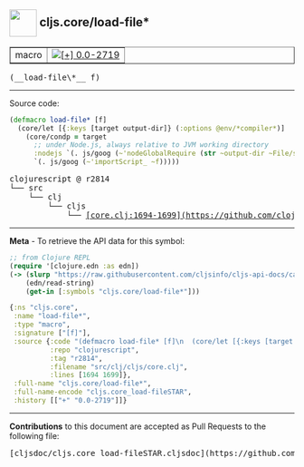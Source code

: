 ## <img width="48px" valign="middle" src="http://i.imgur.com/Hi20huC.png"> cljs.core/load-file\*

 <table border="1">
<tr>

<td>macro</td>
<td><a href="https://github.com/cljsinfo/cljs-api-docs/tree/0.0-2719"><img valign="middle" alt="[+] 0.0-2719" src="https://img.shields.io/badge/+-0.0--2719-lightgrey.svg"></a> </td>
</tr>
</table>

 <samp>
(__load-file\*__ f)<br>
</samp>

---





Source code:

```clj
(defmacro load-file* [f]
  (core/let [{:keys [target output-dir]} (:options @env/*compiler*)]
    (core/condp = target
      ;; under Node.js, always relative to JVM working directory
      :nodejs `(. js/goog (~'nodeGlobalRequire (str ~output-dir ~File/separator ~f)))
      `(. js/goog (~'importScript_ ~f)))))
```

 <pre>
clojurescript @ r2814
└── src
    └── clj
        └── cljs
            └── <ins>[core.clj:1694-1699](https://github.com/clojure/clojurescript/blob/r2814/src/clj/cljs/core.clj#L1694-L1699)</ins>
</pre>


---

__Meta__ - To retrieve the API data for this symbol:

```clj
;; from Clojure REPL
(require '[clojure.edn :as edn])
(-> (slurp "https://raw.githubusercontent.com/cljsinfo/cljs-api-docs/catalog/cljs-api.edn")
    (edn/read-string)
    (get-in [:symbols "cljs.core/load-file*"]))
```

```clj
{:ns "cljs.core",
 :name "load-file*",
 :type "macro",
 :signature ["[f]"],
 :source {:code "(defmacro load-file* [f]\n  (core/let [{:keys [target output-dir]} (:options @env/*compiler*)]\n    (core/condp = target\n      ;; under Node.js, always relative to JVM working directory\n      :nodejs `(. js/goog (~'nodeGlobalRequire (str ~output-dir ~File/separator ~f)))\n      `(. js/goog (~'importScript_ ~f)))))",
          :repo "clojurescript",
          :tag "r2814",
          :filename "src/clj/cljs/core.clj",
          :lines [1694 1699]},
 :full-name "cljs.core/load-file*",
 :full-name-encode "cljs.core_load-fileSTAR",
 :history [["+" "0.0-2719"]]}

```

---

__Contributions__ to this document are accepted as Pull Requests to the following file:

 <pre>
[cljsdoc/cljs.core_load-fileSTAR.cljsdoc](https://github.com/cljsinfo/cljs-api-docs/blob/master/cljsdoc/cljs.core_load-fileSTAR.cljsdoc)
</pre>

